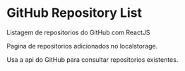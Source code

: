 # GitHub Repository List
Listagem de repositorios do GitHub com ReactJS

Pagina de repositorios adicionados no localstorage.

Usa a api do GitHub para consultar repositorios existentes.
